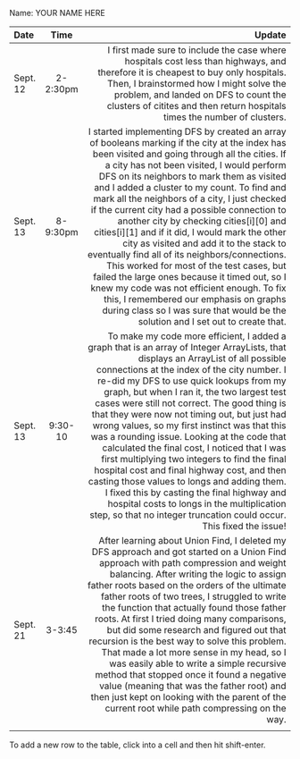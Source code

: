 Name: YOUR NAME HERE

| Date     |   Time    |                                                                                                                                                                                                                                                                                                                                                                                                                                                                                                                                                                                                                                                                                                                                                                                                                                                          Update |
|:---------|:---------:|----------------------------------------------------------------------------------------------------------------------------------------------------------------------------------------------------------------------------------------------------------------------------------------------------------------------------------------------------------------------------------------------------------------------------------------------------------------------------------------------------------------------------------------------------------------------------------------------------------------------------------------------------------------------------------------------------------------------------------------------------------------------------------------------------------------------------------------------------------------:|
| Sept. 12 | 2-2:30pm  |                                                                                                                                                                                                                                                                                                                                                                                                                                                                                                                                                               I first made sure to include the case where hospitals cost less than highways, and therefore it is cheapest to buy only hospitals. Then, I brainstormed how I might solve the problem, and landed on DFS to count the clusters of citites and then return hospitals times the number of clusters. |
| Sept. 13 | 8- 9:30pm | I started implementing DFS by created an array of booleans marking if the city at the index has been visited and going through all the cities. If a city has not been visited, I would perform DFS on its neighbors to mark them as visited and I added a cluster to my count. To find and mark all the neighbors of a city, I just checked if the current city had a possible connection to another city by checking cities[i][0] and cities[i][1] and if it did, I would mark the other city as visited and add it to the stack to eventually find all of its neighbors/connections. This worked for most of the test cases, but failed the large ones because it timed out, so I knew my code was not efficient enough. To fix this, I remembered our emphasis on graphs during class so I was sure that would be the solution and I set out to create that. |
| Sept. 13 |  9:30-10  |                   To make my code more efficient, I added a graph that is an array of Integer ArrayLists, that displays an ArrayList of all possible connections at the index of the city number. I re-did my DFS to use quick lookups from my graph, but when I ran it, the two largest test cases were still not correct. The good thing is that they were now not timing out, but just had wrong values, so my first instinct was that this was a rounding issue. Looking at the code that calculated the final cost, I noticed that I was first multiplying two integers to find the final hospital cost and final highway cost, and then casting those values to longs and adding them. I fixed this by casting the final highway and hospital costs to longs in the multiplication step, so that no integer truncation could occur. This fixed the issue! |
| Sept. 21 |  3-3:45   |                                                                                                 After learning about Union Find, I deleted my DFS approach and got started on a Union Find approach with path compression and weight balancing. After writing the logic to assign father roots based on the orders of the ultimate father roots of two trees, I struggled to write the function that actually found those father roots. At first I tried doing many comparisons, but did some research and figured out that recursion is the best way to solve this problem. That made a lot more sense in my head, so I was easily able to write a simple recursive method that stopped once it found a negative value (meaning that was the father root) and then just kept on looking with the parent of the current root while path compressing on the way. |
|          |           |                                                                                                                                                                                                                                                                                                                                                                                                                                                                                                                                                                                                                                                                                                                                                                                                                                                                 |


To add a new row to the table, click into a cell and then hit shift-enter.